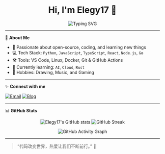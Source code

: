 <h1 align="center">Hi, I'm Elegy17 👋</h1>
<p align="center">
  <img src="https://readme-typing-svg.demolab.com?font=Fira+Code&size=30&pause=1000&color=36BCF7&center=true&vCenter=true&width=435&lines=Welcome+to+my+GitHub!;Code+is+poetry+%F0%9F%92%BB;Always+Learning+%F0%9F%92%A1" alt="Typing SVG" />
</p>

---

🌟 **About Me**

- 🚀 Passionate about open-source, coding, and learning new things
- 💻 Tech Stack: `Python`, `JavaScript`, `TypeScript`, `React`, `Node.js`, `Go`
- 🛠️ Tools: VS Code, Linux, Docker, Git & GitHub Actions
- 🌱 Currently learning: `AI`, `Cloud`, `Rust`
- 🎨 Hobbies: Drawing, Music, and Gaming

---

✨ **Connect with me**

[![Email](https://img.shields.io/badge/Email-elegy17%40example.com-blue?style=flat-square&logo=gmail)](mailto:6xiaofen@gmail.com)
[![Blog](https://img.shields.io/badge/Blog-My%20Blog-orange?style=flat-square&logo=wordpress)](https://your-blog-link.com)

---

📊 **GitHub Stats**

<p align="center">
  <img src="https://github-readme-stats.vercel.app/api?username=Elegy17&show_icons=true&theme=radical" alt="Elegy17's GitHub stats" />
  <img src="https://github-readme-streak-stats.herokuapp.com/?user=Elegy17&theme=radical" alt="GitHub Streak" />
</p>
<p align="center">
  <img src="https://github-readme-activity-graph.cyclic.app/graph?username=Elegy17&theme=react-dark" alt="GitHub Activity Graph" />
</p>

---

> “代码改变世界，热爱让我们不断前行。” 🚀


<!--
如果你希望展示技能、项目或社交链接，可随时告诉我，帮你更新完善～
-->

<!--
**Elegy17/Elegy17** is a ✨ _special_ ✨ repository because its `README.md` (this file) appears on your GitHub profile.

Here are some ideas to get you started:

- 🔭 I’m currently working on ...
- 🌱 I’m currently learning ...
- 👯 I’m looking to collaborate on ...
- 🤔 I’m looking for help with ...
- 💬 Ask me about ...
- 📫 How to reach me: ...
- 😄 Pronouns: ...
- ⚡ Fun fact: ...
-->
